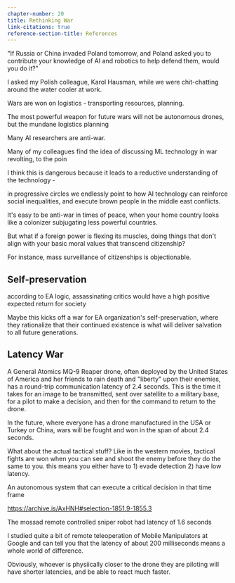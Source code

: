 ```yaml
---
chapter-number: 20
title: Rethinking War
link-citations: true
reference-section-title: References
---
```


"If Russia or China invaded Poland tomorrow, and Poland asked you to contribute your knowledge of AI and robotics to help defend them, would you do it?"

I asked my Polish colleague, Karol Hausman, while we were chit-chatting around the water cooler at work.


Wars are won on logistics - transporting resources, planning.

The most powerful weapon for future wars will not be autonomous drones, but the mundane logistics planning


<!-- spur some kind of civil war -->

Many AI researchers are anti-war. 

Many of my colleagues find the idea of discussing ML technology in war revolting, to the poin

I think this is dangerous because it leads to a reductive understanding of the technology - 

in progressive circles we endlessly point to how AI technology can reinforce social inequalities, and execute brown people in the middle east conflicts.

It's easy to be anti-war in times of peace, when your home country looks like a colonizer subjugating less powerful countries.

But what if a foreign power is flexing its muscles, doing things that don't align with your basic moral values that transcend citizenship?



For instance, mass surveillance of citizenships is objectionable.

## Self-preservation


according to EA logic, assassinating critics would have a high positive expected return for society

Maybe this kicks off a war for EA organization's self-preservation, where they rationalize that their continued existence is what will deliver salvation to all future generations.


## Latency War

A General Atomics MQ-9 Reaper drone, often deployed by the United States of America and her friends to rain death and "liberty" upon their enemies, has a round-trip communication latency of 2.4 seconds. This is the time it takes for an image to be transmitted, sent over satellite to a military base, for a pilot to make a decision, and then for the command to return to the drone. 

In the future, where everyone has a drone manufactured in the USA or Turkey or China, wars will be fought and won in the span of about 2.4 seconds. 

What about the actual tactical stuff? Like in the western movies, tactical fights are won when you can see and shoot the enemy before they do the same to you. this means you either have to 1) evade detection 2) have low latency.


An autonomous system that can execute a critical decision in that time frame 

https://archive.is/AxHNH#selection-1851.9-1855.3

The mossad remote controlled sniper robot had latency of 1.6 seconds

I studied quite a bit of remote teleoperation of Mobile Manipulators at Google and can tell you that the latency of about 200 milliseconds means a whole world of difference. 

Obviously, whoever is physiically closer to the drone they are piloting will have shorter latencies, and be able to react much faster.

<!-- https://en.wikipedia.org/wiki/General_Atomics_MQ-9_Reaper -->

<!-- reach out to balajis and ask for review on this chapter -->
<!-- https://twitter.com/balajis/status/1395886509509599233?s=20 -->
